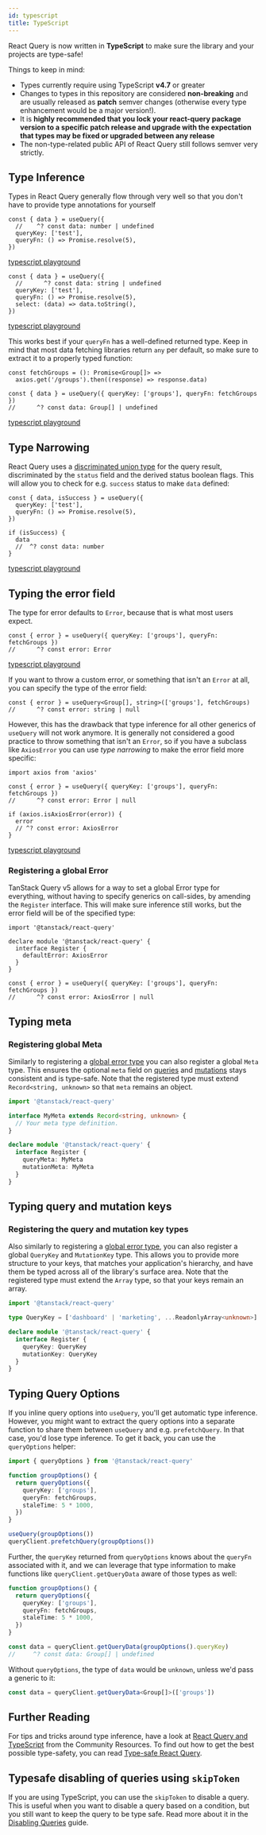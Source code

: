 ```yaml
---
id: typescript
title: TypeScript
---
```


React Query is now written in **TypeScript** to make sure the library and your projects are type-safe!

Things to keep in mind:

- Types currently require using TypeScript **v4.7** or greater
- Changes to types in this repository are considered **non-breaking** and are usually released as **patch** semver changes (otherwise every type enhancement would be a major version!).
- It is **highly recommended that you lock your react-query package version to a specific patch release and upgrade with the expectation that types may be fixed or upgraded between any release**
- The non-type-related public API of React Query still follows semver very strictly.

## Type Inference

Types in React Query generally flow through very well so that you don't have to provide type annotations for yourself

[//]: # 'TypeInference1'

```tsx
const { data } = useQuery({
  //    ^? const data: number | undefined
  queryKey: ['test'],
  queryFn: () => Promise.resolve(5),
})
```

[typescript playground](https://www.typescriptlang.org/play?#code/JYWwDg9gTgLgBAbzgVwM4FMCKz1QJ5wC+cAZlBCHAORToCGAxjALQCOO+VAsAFC8MQAdqnhIAJnRh0icALwoM2XHgAUAbSqDkIAEa4qAXQA0cFQEo5APjgAFciGAYAdLVQQANgDd0KgKxmzXgB6ILgw8IA9AH5eIA)

[//]: # 'TypeInference1'
[//]: # 'TypeInference2'

```tsx
const { data } = useQuery({
  //      ^? const data: string | undefined
  queryKey: ['test'],
  queryFn: () => Promise.resolve(5),
  select: (data) => data.toString(),
})
```

[typescript playground](https://www.typescriptlang.org/play?#code/JYWwDg9gTgLgBAbzgVwM4FMCKz1QJ5wC+cAZlBCHAORToCGAxjALQCOO+VAsAFC8MQAdqnhIAJnRh0icALwoM2XHgAUAbSox0IqgF0ANHBUBKOQD44ABXIhgGAHS1UEADYA3dCoCsxw0gwu6EwAXHASUuZhknT2MBAAyjBQwIIA5iaExrwA9Nlw+QUAegD8vEA)

[//]: # 'TypeInference2'

This works best if your `queryFn` has a well-defined returned type. Keep in mind that most data fetching libraries return `any` per default, so make sure to extract it to a properly typed function:

[//]: # 'TypeInference3'

```tsx
const fetchGroups = (): Promise<Group[]> =>
  axios.get('/groups').then((response) => response.data)

const { data } = useQuery({ queryKey: ['groups'], queryFn: fetchGroups })
//      ^? const data: Group[] | undefined
```

[typescript playground](https://www.typescriptlang.org/play?#code/JYWwDg9gTgLgBAbzgVwM4FMCKz1QJ5wC+cAZlBCHAORToCGAxjALQCOO+VAsAFCiSw4dAB7AIqUuUpURY1Nx68YeMOjgBxcsjBwAvIjjAAJgC44AO2QgARriK9eDCOdTwS6GAwAWmiNon6ABQAlGYAClLAGAA8vtoA2gC6AHx6qbLiAHQA5h6BVAD02Vpg8sGZMF7o5oG0qJAuarqpdQ0YmUZ0MHTBDjxOLvBInd1EeigY2Lh4gfFUxX6lVIkANKQe3nGlvTwFBXAHhwB6APxwA65wI3RmW0lwAD4o5kboJMDm6Ea8QA)

[//]: # 'TypeInference3'

## Type Narrowing

React Query uses a [discriminated union type](https://www.typescriptlang.org/docs/handbook/typescript-in-5-minutes-func.html#discriminated-unions) for the query result, discriminated by the `status` field and the derived status boolean flags. This will allow you to check for e.g. `success` status to make `data` defined:

[//]: # 'TypeNarrowing'

```tsx
const { data, isSuccess } = useQuery({
  queryKey: ['test'],
  queryFn: () => Promise.resolve(5),
})

if (isSuccess) {
  data
  //  ^? const data: number
}
```

[typescript playground](https://www.typescriptlang.org/play?#code/JYWwDg9gTgLgBAbzgVwM4FMCKz1QJ5wC+cAZlBCHAORToCGAxjALQCOO+VAsAFC8MQAdqnhIAJnRh0ANHGCoAysgYN0qVETgBeFBmy48ACgDaVGGphUAurMMBKbQD44ABXIh56AHS1UEADYAbuiGAKx2dry8wCRwhvJKKmqoDgi8cBlwElK8APS5GQB6APy8hLxAA)

[//]: # 'TypeNarrowing'

## Typing the error field

The type for error defaults to `Error`, because that is what most users expect.

[//]: # 'TypingError'

```tsx
const { error } = useQuery({ queryKey: ['groups'], queryFn: fetchGroups })
//      ^? const error: Error
```

[typescript playground](https://www.typescriptlang.org/play?#code/JYWwDg9gTgLgBAbzgVwM4FMCKz1QJ5wC+cAZlBCHAOQACMAhgHaoMDGA1gPRTr2swBaAI458VALAAoUJFhx6AD2ARUpcpSqLlqCZKkw8YdHADi5ZGDgBeRHGAATAFxxGyEACNcRKVNYRm8CToMKwAFmYQFqo2ABQAlM4ACurAGAA8ERYA2gC6AHzWBVoqAHQA5sExVJxl5mA6cSUwoeiMMTyokMzGVgUdXRgl9vQMcT6SfgG2uORQRNYoGNi4eDFZVLWR9VQ5ADSkwWGZ9WOSnJxwl1cAegD8QA)

[//]: # 'TypingError'

If you want to throw a custom error, or something that isn't an `Error` at all, you can specify the type of the error field:

[//]: # 'TypingError2'

```tsx
const { error } = useQuery<Group[], string>(['groups'], fetchGroups)
//      ^? const error: string | null
```

[//]: # 'TypingError2'

However, this has the drawback that type inference for all other generics of `useQuery` will not work anymore. It is generally not considered a good practice to throw something that isn't an `Error`, so if you have a subclass like `AxiosError` you can use _type narrowing_ to make the error field more specific:

[//]: # 'TypingError3'

```tsx
import axios from 'axios'

const { error } = useQuery({ queryKey: ['groups'], queryFn: fetchGroups })
//      ^? const error: Error | null

if (axios.isAxiosError(error)) {
  error
  // ^? const error: AxiosError
}
```

[typescript playground](https://www.typescriptlang.org/play?#code/JYWwDg9gTgLgBAbzgVwM4FMCKz1QJ5wC+cAZlBCHAOQACMAhgHaoMDGA1gPRTr2swBaAI458VALAAoUJFhx6AD2ARUpcpSqLlqCZKkw8YdHADi5ZGDgBeRHGAATAFxxGyEACNcRKVNYRm8CToMKwAFmYQFqo2ABQAlM4ACurAGAA8ERYA2gC6AHzWBVoqAHQA5sExVJxl5mA6cSUwoeiMMTyokMzGVgUdXRgl9vQMcT6SfgG2uORQRNYoGNi4eDFIIisA0uh4zllUtZH1VDkANHAb+ABijM5BIeF1qoRjkpyccJ9fAHoA-OPAEhwGLFVAlVIAQSUKgAolBZjEZtA4nFEFJPkioOi4O84H8pIQgA)

[//]: # 'TypingError3'

### Registering a global Error

TanStack Query v5 allows for a way to set a global Error type for everything, without having to specify generics on call-sides, by amending the `Register` interface. This will make sure inference still works, but the error field will be of the specified type:

[//]: # 'RegisterErrorType'

```tsx
import '@tanstack/react-query'

declare module '@tanstack/react-query' {
  interface Register {
    defaultError: AxiosError
  }
}

const { error } = useQuery({ queryKey: ['groups'], queryFn: fetchGroups })
//      ^? const error: AxiosError | null
```

[//]: # 'RegisterErrorType'
[//]: # 'TypingMeta'

## Typing meta

### Registering global Meta

Similarly to registering a [global error type](#registering-a-global-error) you can also register a global `Meta` type. This ensures the optional `meta` field on [queries](./reference/useQuery.md) and [mutations](./reference/useMutation.md) stays consistent and is type-safe. Note that the registered type must extend `Record<string, unknown>` so that `meta` remains an object.

```ts
import '@tanstack/react-query'

interface MyMeta extends Record<string, unknown> {
  // Your meta type definition.
}

declare module '@tanstack/react-query' {
  interface Register {
    queryMeta: MyMeta
    mutationMeta: MyMeta
  }
}
```

[//]: # 'TypingMeta'
[//]: # 'TypingQueryAndMutationKeys'

## Typing query and mutation keys

### Registering the query and mutation key types

Also similarly to registering a [global error type](#registering-a-global-error), you can also register a global `QueryKey` and `MutationKey` type. This allows you to provide more structure to your keys, that matches your application's hierarchy, and have them be typed across all of the library's surface area. Note that the registered type must extend the `Array` type, so that your keys remain an array.

```ts
import '@tanstack/react-query'

type QueryKey = ['dashboard' | 'marketing', ...ReadonlyArray<unknown>]

declare module '@tanstack/react-query' {
  interface Register {
    queryKey: QueryKey
    mutationKey: QueryKey
  }
}
```

[//]: # 'TypingQueryAndMutationKeys'
[//]: # 'TypingQueryOptions'

## Typing Query Options

If you inline query options into `useQuery`, you'll get automatic type inference. However, you might want to extract the query options into a separate function to share them between `useQuery` and e.g. `prefetchQuery`. In that case, you'd lose type inference. To get it back, you can use the `queryOptions` helper:

```ts
import { queryOptions } from '@tanstack/react-query'

function groupOptions() {
  return queryOptions({
    queryKey: ['groups'],
    queryFn: fetchGroups,
    staleTime: 5 * 1000,
  })
}

useQuery(groupOptions())
queryClient.prefetchQuery(groupOptions())
```

Further, the `queryKey` returned from `queryOptions` knows about the `queryFn` associated with it, and we can leverage that type information to make functions like `queryClient.getQueryData` aware of those types as well:

```ts
function groupOptions() {
  return queryOptions({
    queryKey: ['groups'],
    queryFn: fetchGroups,
    staleTime: 5 * 1000,
  })
}

const data = queryClient.getQueryData(groupOptions().queryKey)
//     ^? const data: Group[] | undefined
```

Without `queryOptions`, the type of `data` would be `unknown`, unless we'd pass a generic to it:

```ts
const data = queryClient.getQueryData<Group[]>(['groups'])
```

[//]: # 'TypingQueryOptions'
[//]: # 'Materials'

## Further Reading

For tips and tricks around type inference, have a look at [React Query and TypeScript](./community/tkdodos-blog.md#6-react-query-and-typescript) from
the Community Resources. To find out how to get the best possible type-safety, you can read [Type-safe React Query](./community/tkdodos-blog.md#19-type-safe-react-query).

[//]: # 'Materials'

## Typesafe disabling of queries using `skipToken`

If you are using TypeScript, you can use the `skipToken` to disable a query. This is useful when you want to disable a query based on a condition, but you still want to keep the query to be type safe.
Read more about it in the [Disabling Queries](./guides/disabling-queries.md) guide.
